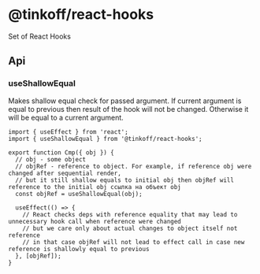 # @tinkoff/react-hooks

Set of React Hooks

## Api

### useShallowEqual

Makes shallow equal check for passed argument. If current argument is equal to previous then result of the hook will not be changed. Otherwise it will be equal to a current argument.

```tsx
import { useEffect } from 'react';
import { useShallowEqual } from '@tinkoff/react-hooks';

export function Cmp({ obj }) {
  // obj - some object
  // objRef - reference to object. For example, if reference obj were changed after sequential render,
  // but it still shallow equals to initial obj then objRef will reference to the initial obj ссылка на объект obj
  const objRef = useShallowEqual(obj);

  useEffect(() => {
    // React checks deps with reference equality that may lead to unnecessary hook call when reference were changed
    // but we care only about actual changes to object itself not reference
    // in that case objRef will not lead to effect call in case new reference is shallowly equal to previous
  }, [objRef]);
}
```
